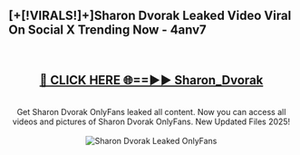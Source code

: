 <h2>[+[!VIRALS!]+]Sharon Dvorak Leaked Video Viral On Social X Trending Now - 4anv7</h2>
<br>
<div align="center">
<h2><a href="https://libra.edu.pl?Sharon_Dvorak" rel="nofollow">🔴 CLICK HERE 🌐==►► Sharon_Dvorak</a></h2>
<br>
Get Sharon Dvorak OnlyFans leaked all content. Now you can access all videos and pictures of Sharon Dvorak OnlyFans. New Updated Files 2025!
<br>
<br>
<a href="https://libra.edu.pl?Sharon_Dvorak" rel="nofollow" data-target="animated-image.originalLink"><img src="https://i.ibb.co.com/WyWwxjT/player-gif2.gif" alt="Sharon Dvorak Leaked OnlyFans" style="max-width: 100%; display: inline-block;" data-target="animated-image.originalImage"></a>
</div>
<br>
